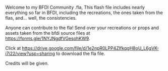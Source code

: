 Welcome to my BFDI Community .fla, This flash file includes nearly everything so far in BFDI, including the recreations, the ones taken from the flas, and... well, the consistencies. 

Anyone can contribute to the fla!
Send over your recreations or props and assets taken from the bfdi source files at https://forms.gle/1NYJNgdfVGesohKW9.

Click at https://drive.google.com/file/d/1e2npR0LPP4ZIfkqgH8oU_L6gVK-i7i22/view?usp=sharing to download the fla file. 

Credits will be given. 

